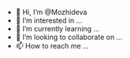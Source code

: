 - 👋 Hi, I’m @Mozhideva
- 👀 I’m interested in ...
- 🌱 I’m currently learning ...
- 💞️ I’m looking to collaborate on ...
- 📫 How to reach me ...

<!---
Mozhideva/Mozhideva is a ✨ special ✨ repository because its `README.md` (this file) appears on your GitHub profile.
You can click the Preview link to take a look at your changes.
--->
